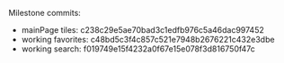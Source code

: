 Milestone commits:

- mainPage tiles: c238c29e5ae70bad3c1edfb976c5a46dac997452
- working favorites: c48bd5c3f4c857c521e7948b2676221c432e3dbe
- working search: f019749e15f4232a0f67e15e078f3d816750f47c
